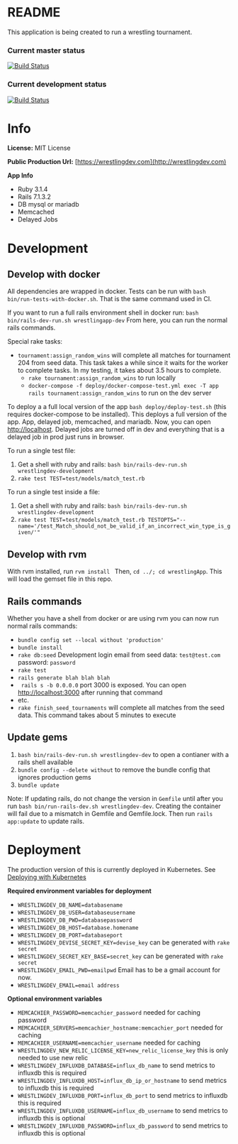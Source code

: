 # README
This application is being created to run a wrestling tournament.

### Current master status
[![Build Status](https://circleci.com/gh/jcwimer/wrestlingApp/tree/master.svg)](https://circleci.com/gh/jcwimer/wrestlingApp/tree/master)

### Current development status
[![Build Status](https://circleci.com/gh/jcwimer/wrestlingApp/tree/development.svg)](https://circleci.com/gh/jcwimer/wrestlingApp/tree/development)

# Info
**License:** MIT License

**Public Production Url:** [https://wrestlingdev.com](http://wrestlingdev.com)

**App Info**
* Ruby 3.1.4
* Rails 7.1.3.2
* DB mysql or mariadb
* Memcached
* Delayed Jobs

# Development

## Develop with docker
All dependencies are wrapped in docker. Tests can be run with `bash bin/run-tests-with-docker.sh`. That is the same command used in CI.

If you want to run a full rails environment shell in docker run: `bash bin/rails-dev-run.sh wrestlingapp-dev`
From here, you can run the normal rails commands.

Special rake tasks:
* `tournament:assign_random_wins` will complete all matches for tournament 204 from seed data. This task takes a while since it waits for the worker to complete tasks. In my testing, it takes about 3.5 hours to complete.
  * `rake tournament:assign_random_wins` to run locally
  * `docker-compose -f deploy/docker-compose-test.yml exec -T app rails tournament:assign_random_wins` to run on the dev server

To deploy a a full local version of the app `bash deploy/deploy-test.sh` (this requires docker-compose to be installed). This deploys a full version of the app. App, delayed job, memcached, and mariadb. Now, you can open [http://localhost](http://localhost). Delayed jobs are turned off in dev and everything that is a delayed job in prod just runs in browser.

To run a single test file:
1. Get a shell with ruby and rails: `bash bin/rails-dev-run.sh wrestlingdev-development`
2. `rake test TEST=test/models/match_test.rb`

To run a single test inside a file:
1. Get a shell with ruby and rails: `bash bin/rails-dev-run.sh wrestlingdev-development`
2. `rake test TEST=test/models/match_test.rb TESTOPTS="--name='/test_Match_should_not_be_valid_if_an_incorrect_win_type_is_given/'"`

## Develop with rvm
With rvm installed, run `rvm install `
Then, `cd ../; cd wrestlingApp`. This will load the gemset file in this repo.

## Rails commands
Whether you have a shell from docker or are using rvm you can now run normal rails commands:
* `bundle config set --local without 'production'`
* `bundle install`
* `rake db:seed` Development login email from seed data: `test@test.com` password: `password`
* `rake test`
* `rails generate blah blah blah`
* ` rails s -b 0.0.0.0` port 3000 is exposed. You can open [http://localhost:3000](http://localhost:3000) after running that command
* etc.
* `rake finish_seed_tournaments` will complete all matches from the seed data. This command takes about 5 minutes to execute

## Update gems

1. `bash bin/rails-dev-run.sh wrestlingdev-dev` to open a contianer with a rails shell available
2. `bundle config --delete without` to remove the bundle config that ignores production gems
3. `bundle update`

Note: If updating rails, do not change the version in `Gemfile` until after you run `bash bin/run-rails-dev.sh wrestlingdev-dev`. Creating the container will fail due to a mismatch in Gemfile and Gemfile.lock.
Then run `rails app:update` to update rails.

# Deployment

The production version of this is currently deployed in Kubernetes. See [Deploying with Kubernetes](deploy/kubernetes/README.md)

**Required environment variables for deployment**
* `WRESTLINGDEV_DB_NAME=databasename`
* `WRESTLINGDEV_DB_USER=databaseusername`
* `WRESTLINGDEV_DB_PWD=databasepassword`
* `WRESTLINGDEV_DB_HOST=database.homename`
* `WRESTLINGDEV_DB_PORT=databaseport`
* `WRESTLINGDEV_DEVISE_SECRET_KEY=devise_key` can be generated with `rake secret`
* `WRESTLINGDEV_SECRET_KEY_BASE=secret_key` can be generated with `rake secret`
* `WRESTLINGDEV_EMAIL_PWD=emailpwd` Email has to be a gmail account for now.
* `WRESTLINGDEV_EMAIL=email address`

**Optional environment variables**
* `MEMCACHIER_PASSWORD=memcachier_password` needed for caching password
* `MEMCACHIER_SERVERS=memcachier_hostname:memcachier_port` needed for caching
* `MEMCACHIER_USERNAME=memcachier_username` needed for caching
* `WRESTLINGDEV_NEW_RELIC_LICENSE_KEY=new_relic_license_key` this is only needed to use new relic
* `WRESTLINGDEV_INFLUXDB_DATABASE=influx_db_name` to send metrics to influxdb this is required
* `WRESTLINGDEV_INFLUXDB_HOST=influx_db_ip_or_hostname` to send metrics to influxdb this is required
* `WRESTLINGDEV_INFLUXDB_PORT=influx_db_port` to send metrics to influxdb this is required
* `WRESTLINGDEV_INFLUXDB_USERNAME=influx_db_username` to send metrics to influxdb this is optional
* `WRESTLINGDEV_INFLUXDB_PASSWORD=influx_db_password` to send metrics to influxdb this is optional
